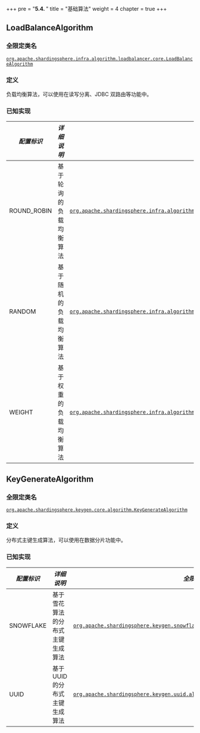 +++
pre = "<b>5.4. </b>"
title = "基础算法"
weight = 4
chapter = true
+++

## LoadBalanceAlgorithm

### 全限定类名

[`org.apache.shardingsphere.infra.algorithm.loadbalancer.core.LoadBalanceAlgorithm`](https://github.com/apache/shardingsphere/blob/master/infra/algorithm/load-balancer/core/src/main/java/org/apache/shardingsphere/infra/algorithm/loadbalancer/core/LoadBalanceAlgorithm.java)

### 定义

负载均衡算法，可以使用在读写分离、JDBC 双路由等功能中。

### 已知实现

| *配置标识*      | *详细说明*        | *全限定类名*                                                                                                                                                                                                                                                                                                                              |
|-------------|---------------|--------------------------------------------------------------------------------------------------------------------------------------------------------------------------------------------------------------------------------------------------------------------------------------------------------------------------------------|
| ROUND_ROBIN | 基于轮询的负载均衡算法 | [`org.apache.shardingsphere.infra.algorithm.loadbalancer.round.robin.RoundRobinLoadBalanceAlgorithm`](https://github.com/apache/shardingsphere/blob/master/infra/algorithm/load-balancer/type/round-robin/src/main/java/org/apache/shardingsphere/infra/algorithm/loadbalancer/round/robin/RoundRobinLoadBalanceAlgorithm.java) |
| RANDOM      | 基于随机的负载均衡算法 | [`org.apache.shardingsphere.infra.algorithm.loadbalancer.random.RandomLoadBalanceAlgorithm`](https://github.com/apache/shardingsphere/blob/master/infra/algorithm/load-balancer/type/random/src/main/java/org/apache/shardingsphere/infra/algorithm/loadbalancer/random/RandomLoadBalanceAlgorithm.java)         |
| WEIGHT      | 基于权重的负载均衡算法 | [`org.apache.shardingsphere.infra.algorithm.loadbalancer.weight.WeightLoadBalanceAlgorithm`](https://github.com/apache/shardingsphere/blob/master/infra/algorithm/load-balancer/type/weight/src/main/java/org/apache/shardingsphere/infra/algorithm/loadbalancer/weight/WeightLoadBalanceAlgorithm.java)         |

## KeyGenerateAlgorithm

### 全限定类名

[`org.apache.shardingsphere.keygen.core.algorithm.KeyGenerateAlgorithm`](https://github.com/apache/shardingsphere/blob/master/infra/algorithm/key-generator/core/src/main/java/org/apache/shardingsphere/infra/algorithm/keygen/core/KeyGenerateAlgorithm.java)

### 定义

分布式主键生成算法，可以使用在数据分片功能中。

### 已知实现

| *配置标识*       | *详细说明*                      | *全限定类名*                                                                                                                                                                                                                                                                                               |
|-----------------|--------------------------------|----------------------------------------------------------------------------------------------------------------------------------------------------------------------------------------------------------------------------------------------------------------------------------------------------------|
| SNOWFLAKE       | 基于雪花算法的分布式主键生成算法    | [`org.apache.shardingsphere.keygen.snowflake.algorithm.SnowflakeKeyGenerateAlgorithm`](https://github.com/apache/shardingsphere/blob/master/infra/algorithm/key-generator/type/snowflake/src/main/java/org/apache/shardingsphere/infra/algorithm/keygen/snowflake/SnowflakeKeyGenerateAlgorithm.java)    |
| UUID            | 基于 UUID 的分布式主键生成算法     | [`org.apache.shardingsphere.keygen.uuid.algorithm.UUIDKeyGenerateAlgorithm`](https://github.com/apache/shardingsphere/blob/master/infra/algorithm/key-generator/type/uuid/src/main/java/org/apache/shardingsphere/infra/algorithm/keygen/uuid/UUIDKeyGenerateAlgorithm.java)                             |
